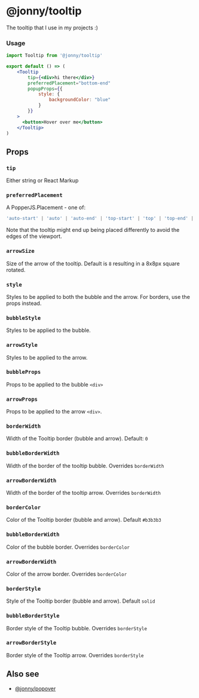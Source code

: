 # @jonny/tooltip

The tooltip that I use in my projects :)

### Usage

```jsx
import Tooltip from '@jonny/tooltip'

export default () => (
    <Tooltip
        tip={<div>hi there</div>}
        preferredPlacement="bottom-end"
        popupProps={{
            style: {
                backgroundColor: "blue"
            }
        }}
    >
      <button>Hover over me</button>
    </Tooltip>
)

```

## Props

### `tip`
Either string or React Markup

### `preferredPlacement`
A PopperJS.Placement - one of:
```js
'auto-start' | 'auto' | 'auto-end' | 'top-start' | 'top' | 'top-end' | 'right-start' | 'right' | 'right-end' | 'bottom-end' | 'bottom' | 'bottom-start' | 'left-end' | 'left' | 'left-start'
```

Note that the tooltip might end up being placed differently to avoid the edges of the viewport.

### `arrowSize`

Size of the arrow of the tooltip. Default is `8` resulting in a 8x8px square rotated.

### `style`
Styles to be applied to both the bubble and the arrow. For borders, use the props instead.

### `bubbleStyle`
Styles to be applied to the bubble.

### `arrowStyle`
Styles to be applied to the arrow.

### `bubbleProps`
Props to be applied to the bubble `<div>`

### `arrowProps`
Props to be applied to the arrow `<div>`.


### `borderWidth`

Width of the Tooltip border (bubble and arrow). Default: `0`


### `bubbleBorderWidth`

Width of the border of the tooltip bubble. Overrides `borderWidth`

### `arrowBorderWidth`

Width of the border of the tooltip arrow. Overrides `borderWidth`


### `borderColor`

Color of the Tooltip border (bubble and arrow).
Default `#b3b3b3`

### `bubbleBorderWidth`

Color of the bubble border.
Overrides `borderColor`

### `arrowBorderWidth`

Color of the arrow border.
Overrides `borderColor`

### `borderStyle`

Style of the Tooltip border (bubble and arrow).
Default `solid`

### `bubbleBorderStyle`

Border style of the Tooltip bubble.
Overrides `borderStyle`

### `arrowBorderStyle`

Border style of the Tooltip arrow.
Overrides `borderStyle`

## Also see

- [@jonny/popover](https://npmjs.com/package/@jonny/popover)
